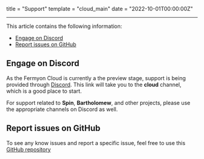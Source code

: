 title = "Support"
template = "cloud_main"
date = "2022-10-01T00:00:00Z"

---

This article contains the following information:

- [Engage on Discord](#engage-on-discord)
- [Report issues on GitHub](#report-issues-on-github)

## Engage on Discord

As the Fermyon Cloud is currently a the preview stage, support is being provided through [Discord](https://discord.gg/P4Cx7xUbJu). This link will take you to the **cloud** channel, which is a good place to start.

For support related to **Spin**, **Bartholomew**, and other projects, please use the appropriate channels on Discord as well.

## Report issues on GitHub

To see any know issues and report a specific issue, feel free to use this [GitHub repository](https://github.com/fermyon/cloud-issues)
